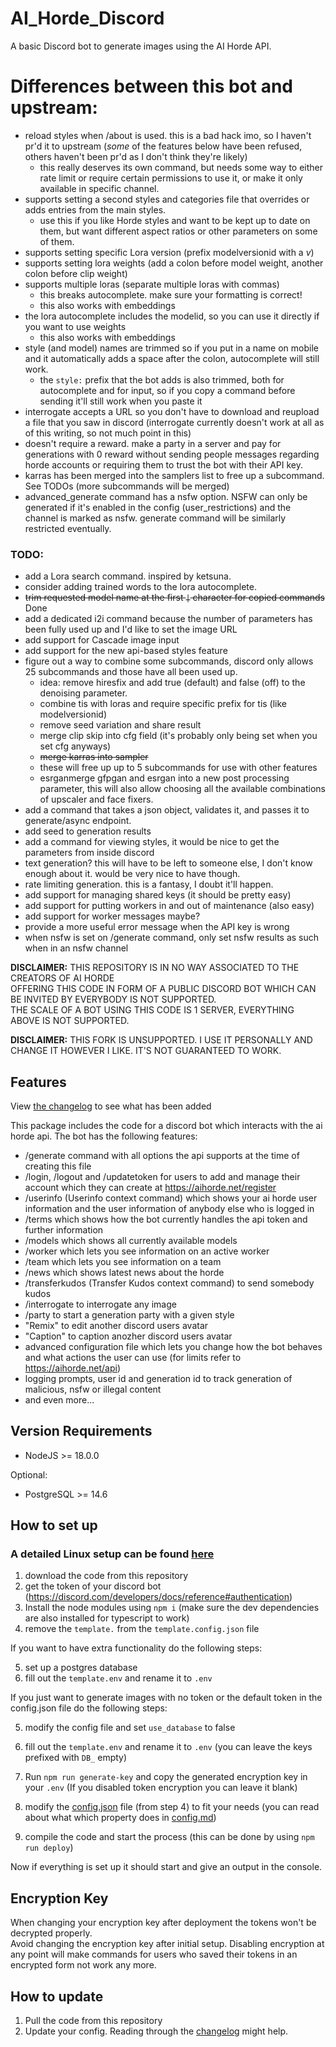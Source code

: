 # AI_Horde_Discord

A basic Discord bot to generate images using the AI Horde API.

# Differences between this bot and upstream:

- reload styles when /about is used. this is a bad hack imo, so I haven't pr'd it to upstream (*some* of the features below have been refused, others haven't been pr'd as I don't think they're likely)
  - this really deserves its own command, but needs some way to either rate limit or require certain permissions to use it, or make it only available in specific channel.
- supports setting a second styles and categories file that overrides or adds entries from the main styles.
  - use this if you like Horde styles and want to be kept up to date on them, but want different aspect ratios or other parameters on some of them.
- supports setting specific Lora version (prefix modelversionid with a *v*)
- supports setting lora weights (add a colon before model weight, another colon before clip weight)
- supports multiple loras (separate multiple loras with commas)
  - this breaks autocomplete. make sure your formatting is correct!
  - this also works with embeddings
- the lora autocomplete includes the modelid, so you can use it directly if you want to use weights
  - this also works with embeddings
- style (and model) names are trimmed so if you put in a name on mobile and it automatically adds a space after the colon, autocomplete will still work.
  - the `style:` prefix that the bot adds is also trimmed, both for autocomplete and for input, so if you copy a command before sending it'll still work when you paste it
- interrogate accepts a URL so you don't have to download and reupload a file that you saw in discord (interrogate currently doesn't work at all as of this writing, so not much point in this)
- doesn't require a reward. make a party in a server and pay for generations with 0 reward without sending people messages regarding horde accounts or requiring them to trust the bot with their API key.
- karras has been merged into the samplers list to free up a subcommand. See TODOs (more subcommands will be merged)
- advanced_generate command has a nsfw option. NSFW can only be generated if it's enabled in the config (user_restrictions) and the channel is marked as nsfw. generate command will be similarly restricted eventually.

### TODO:

- add a Lora search command. inspired by ketsuna.
- consider adding trained words to the lora autocomplete.
- ~~trim requested model name at the first `|` character for copied commands~~ Done
- add a dedicated i2i command because the number of parameters has been fully used up and I'd like to set the image URL
- add support for Cascade image input
- add support for the new api-based styles feature
- figure out a way to combine some subcommands, discord only allows 25 subcommands and those have all been used up.
  - idea: remove hiresfix and add true (default) and false (off) to the denoising parameter.
  - combine tis with loras and require specific prefix for tis (like modelversionid)
  - remove seed variation and share result
  - merge clip skip into cfg field (it's probably only being set when you set cfg anyways)
  - ~~merge karras into sampler~~
  - these will free up up to 5 subcommands for use with other features
  - esrganmerge gfpgan and esrgan into a new post processing parameter, this will also allow choosing all the available combinations of upscaler and face fixers.
- add a command that takes a json object, validates it, and passes it to generate/async endpoint.
- add seed to generation results
- add a command for viewing styles, it would be nice to get the parameters from inside discord
- text generation? this will have to be left to someone else, I don't know enough about it. would be very nice to have though.
- rate limiting generation. this is a fantasy, I doubt it'll happen.
- add support for managing shared keys (it should be pretty easy)
- add support for putting workers in and out of maintenance (also easy)
- add support for worker messages maybe?
- provide a more useful error message when the API key is wrong
- when nsfw is set on /generate command, only set nsfw results as such when in an nsfw channel

**DISCLAIMER:** THIS REPOSITORY IS IN NO WAY ASSOCIATED TO THE CREATORS OF AI HORDE  
OFFERING THIS CODE IN FORM OF A PUBLIC DISCORD BOT WHICH CAN BE INVITED BY EVERYBODY IS NOT SUPPORTED.  
THE SCALE OF A BOT USING THIS CODE IS 1 SERVER, EVERYTHING ABOVE IS NOT SUPPORTED.  

**DISCLAIMER:** THIS FORK IS UNSUPPORTED. I USE IT PERSONALLY AND CHANGE IT HOWEVER I LIKE. IT'S NOT GUARANTEED TO WORK.

## Features

View [the changelog](https://github.com/ZeldaFan0225/AI_Horde_Discord/blob/main/changelog.md) to see what has been added

This package includes the code for a discord bot which interacts with the ai horde api.
The bot has the following features:

- /generate command with all options the api supports at the time of creating this file
- /login, /logout and /updatetoken for users to add and manage their account which they can create at https://aihorde.net/register
- /userinfo (Userinfo context command) which shows your ai horde user information and the user information of anybody else who is logged in
- /terms which shows how the bot currently handles the api token and further information
- /models which shows all currently available models
- /worker which lets you see information on an active worker
- /team which lets you see information on a team
- /news which shows latest news about the horde
- /transferkudos (Transfer Kudos context command) to send somebody kudos
- /interrogate to interrogate any image
- /party to start a generation party with a given style
- "Remix" to edit another discord users avatar 
- "Caption" to caption anozher discord users avatar
- advanced configuration file which lets you change how the bot behaves and what actions the user can use (for limits refer to https://aihorde.net/api)
- logging prompts, user id and generation id to track generation of malicious, nsfw or illegal content
- and even more...

## Version Requirements

- NodeJS >= 18.0.0

Optional:  
- PostgreSQL >= 14.6

## How to set up

### A detailed Linux setup can be found [here](https://github.com/ZeldaFan0225/AI_Horde_Discord/blob/main/DB_SETUP.md)

1) download the code from this repository  
2) get the token of your discord bot (https://discord.com/developers/docs/reference#authentication)  
3) Install the node modules using `npm i` (make sure the dev dependencies are also installed for typescript to work)  
4) remove the `template.` from the `template.config.json` file  
  
If you want to have extra functionality do the following steps:  

5) set up a postgres database  
6) fill out the `template.env` and rename it to `.env`  
  
If you just want to generate images with no token or the default token in the config.json file do the following steps:  

5) modify the config file and set `use_database` to false  
6) fill out the `template.env` and rename it to `.env` (you can leave the keys prefixed with `DB_` empty)  
  
7) Run `npm run generate-key` and copy the generated encryption key in your `.env` (If you disabled token encryption you can leave it blank)
8) modify the [config.json](https://github.com/ZeldaFan0225/AI_Horde_Discord/blob/main/template.config.json) file (from step 4) to fit your needs (you can read about what which property does in [config.md](https://github.com/ZeldaFan0225/AI_Horde_Discord/blob/main/config.md))  
9) compile the code and start the process (this can be done by using `npm run deploy`)  
  
Now if everything is set up it should start and give an output in the console.  


## Encryption Key
When changing your encryption key after deployment the tokens won't be decrypted properly.  
Avoid changing the encryption key after initial setup.
Disabling encryption at any point will make commands for users who saved their tokens in an encrypted form not work any more.

## How to update

1) Pull the code from this repository
2) Update your config. Reading through the [changelog](https://github.com/ZeldaFan0225/AI_Horde_Discord/blob/main/changelog.md) might help.
